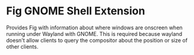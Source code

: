 # Fig GNOME Shell Extension

Provides Fig with information about where windows are onscreen when running
under Wayland with GNOME. This is required because wayland doesn't allow clients
to query the compositor about the position or size of other clients.
